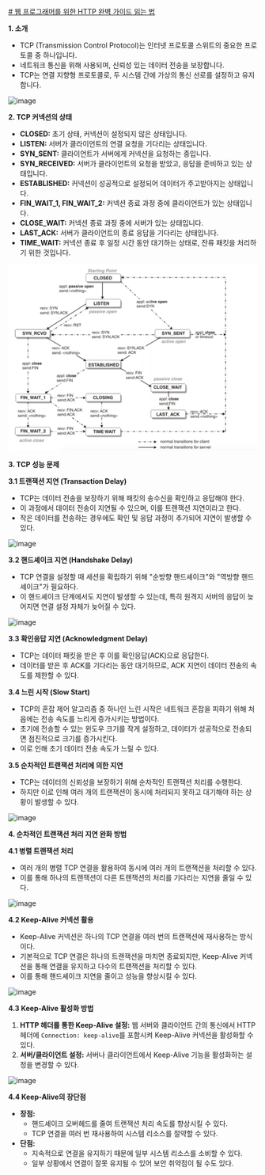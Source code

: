 [# 웹 프로그래머를 위한 HTTP 완벽 가이드 읽는 법](https://blog.npcode.com/2015/06/07/%EC%9B%B9-%ED%94%84%EB%A1%9C%EA%B7%B8%EB%9E%98%EB%A8%B8%EB%A5%BC-%EC%9C%84%ED%95%9C-http-%EC%99%84%EB%B2%BD-%EA%B0%80%EC%9D%B4%EB%93%9C-%EC%9D%BD%EB%8A%94-%EB%B2%95/)

**1. 소개**

- TCP (Transmission Control Protocol)는 인터넷 프로토콜 스위트의 중요한 프로토콜 중 하나입니다.
- 네트워크 통신을 위해 사용되며, 신뢰성 있는 데이터 전송을 보장합니다.
- TCP는 연결 지향형 프로토콜로, 두 시스템 간에 가상의 통신 선로를 설정하고 유지합니다.

![image](https://github.com/osan-study/HttpStudy/assets/27123002/3e8de27d-7cd0-46f9-9aae-8c6b5d5b5874)

**2. TCP 커넥션의 상태**

- **CLOSED:** 초기 상태, 커넥션이 설정되지 않은 상태입니다.
- **LISTEN:** 서버가 클라이언트의 연결 요청을 기다리는 상태입니다.
- **SYN_SENT:** 클라이언트가 서버에게 커넥션을 요청하는 중입니다.
- **SYN_RECEIVED:** 서버가 클라이언트의 요청을 받았고, 응답을 준비하고 있는 상태입니다.
- **ESTABLISHED:** 커넥션이 성공적으로 설정되어 데이터가 주고받아지는 상태입니다.
- **FIN_WAIT_1, FIN_WAIT_2:** 커넥션 종료 과정 중에 클라이언트가 있는 상태입니다.
- **CLOSE_WAIT:** 커넥션 종료 과정 중에 서버가 있는 상태입니다.
- **LAST_ACK:** 서버가 클라이언트의 종료 응답을 기다리는 상태입니다.
- **TIME_WAIT:** 커넥션 종료 후 일정 시간 동안 대기하는 상태로, 잔류 패킷을 처리하기 위한 것입니다.

![TCP status diagram](https://github.com/jeuxdeau/http-the-definitive-guide/raw/master/.gitbook/assets/tcp-connection_8.png)

**3. TCP 성능 문제**

**3.1 트랜잭션 지연 (Transaction Delay)**

- TCP는 데이터 전송을 보장하기 위해 패킷의 송수신을 확인하고 응답해야 한다.
- 이 과정에서 데이터 전송이 지연될 수 있으며, 이를 트랜잭션 지연이라고 한다.
- 작은 데이터를 전송하는 경우에도 확인 및 응답 과정이 추가되어 지연이 발생할 수 있다.

![image](https://github.com/osan-study/HttpStudy/assets/27123002/84356d78-487b-44a2-bf19-c24849688288)

**3.2 핸드셰이크 지연 (Handshake Delay)**

- TCP 연결을 설정할 때 세션을 확립하기 위해 "순방향 핸드셰이크"와 "역방향 핸드셰이크"가 필요하다.
- 이 핸드셰이크 단계에서도 지연이 발생할 수 있는데, 특히 원격지 서버의 응답이 늦어지면 연결 설정 자체가 늦어질 수 있다.

![image](https://github.com/osan-study/HttpStudy/assets/27123002/f4dec01e-e4c5-44dd-99da-8f3b0e263828)

**3.3 확인응답 지연 (Acknowledgment Delay)**

- TCP는 데이터 패킷을 받은 후 이를 확인응답(ACK)으로 응답한다.
- 데이터를 받은 후 ACK를 기다리는 동안 대기하므로, ACK 지연이 데이터 전송의 속도를 제한할 수 있다.

**3.4 느린 시작 (Slow Start)**

- TCP의 혼잡 제어 알고리즘 중 하나인 느린 시작은 네트워크 혼잡을 피하기 위해 처음에는 전송 속도를 느리게 증가시키는 방법이다.
- 초기에 전송할 수 있는 윈도우 크기를 작게 설정하고, 데이터가 성공적으로 전송되면 점진적으로 크기를 증가시킨다.
- 이로 인해 초기 데이터 전송 속도가 느릴 수 있다.

**3.5 순차적인 트랜잭션 처리에 의한 지연**

- TCP는 데이터의 신뢰성을 보장하기 위해 순차적인 트랜잭션 처리를 수행한다.
- 하지만 이로 인해 여러 개의 트랜잭션이 동시에 처리되지 못하고 대기해야 하는 상황이 발생할 수 있다.

![image](https://github.com/osan-study/HttpStudy/assets/27123002/ec098ad6-30d6-46b2-b03f-d56b702b1509)

**4. 순차적인 트랜잭션 처리 지연 완화 방법**

**4.1 병렬 트랜잭션 처리**

- 여러 개의 병렬 TCP 연결을 활용하여 동시에 여러 개의 트랜잭션을 처리할 수 있다.
- 이를 통해 하나의 트랜잭션이 다른 트랜잭션의 처리를 기다리는 지연을 줄일 수 있다.

![image](https://github.com/osan-study/HttpStudy/assets/27123002/71592de7-0eb1-41c7-8743-3446683f0798)

**4.2 Keep-Alive 커넥션 활용**

- Keep-Alive 커넥션은 하나의 TCP 연결을 여러 번의 트랜잭션에 재사용하는 방식이다.
- 기본적으로 TCP 연결은 하나의 트랜잭션을 마치면 종료되지만, Keep-Alive 커넥션을 통해 연결을 유지하고 다수의 트랜잭션을 처리할 수 있다.
- 이를 통해 핸드셰이크 지연을 줄이고 성능을 향상시킬 수 있다.

![image](https://github.com/osan-study/HttpStudy/assets/27123002/14c66f9d-4d2d-4021-a3b1-ea7b20952105)

**4.3 Keep-Alive 활성화 방법**

1. **HTTP 헤더를 통한 Keep-Alive 설정:** 웹 서버와 클라이언트 간의 통신에서 HTTP 헤더에 `Connection: keep-alive`를 포함시켜 Keep-Alive 커넥션을 활성화할 수 있다.
2. **서버/클라이언트 설정:** 서버나 클라이언트에서 Keep-Alive 기능을 활성화하는 설정을 변경할 수 있다.

![image](https://github.com/osan-study/HttpStudy/assets/27123002/5500a8af-3a9e-49cb-b19e-50a8e1fbb9a1)

**4.4 Keep-Alive의 장단점**

- **장점:**
  - 핸드셰이크 오버헤드를 줄여 트랜잭션 처리 속도를 향상시킬 수 있다.
  - TCP 연결을 여러 번 재사용하여 시스템 리소스를 절약할 수 있다.
- **단점:**
  - 지속적으로 연결을 유지하기 때문에 일부 시스템 리소스를 소비할 수 있다.
  - 일부 상황에서 연결이 잘못 유지될 수 있어 보안 취약점이 될 수도 있다.
